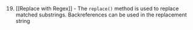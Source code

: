 19. [[Replace with Regex]] - The `replace()` method is used to replace matched substrings. Backreferences can be used in the replacement string